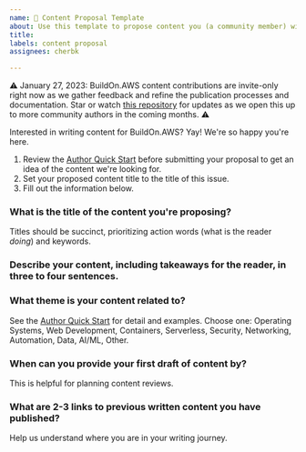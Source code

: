 ```yaml
---
name: 📝 Content Proposal Template
about: Use this template to propose content you (a community member) will write for BuildOn.AWS.
title: 
labels: content proposal
assignees: cherbk

---
```


:warning: January 27, 2023: BuildOn.AWS content contributions are invite-only right now as we gather feedback and refine the publication processes and documentation. Star or watch [this repository](https://github.com/build-on-aws/content/) for updates as we open this up to more community authors in the coming months. :warning:

Interested in writing content for BuildOn.AWS? Yay! We're so happy you're here.

1. Review the [Author Quick Start](https://github.com/build-on-aws/content/blob/main/AUTHOR_QUICK_START.md) before submitting your proposal to get an idea of the content we're looking for.
2. Set your proposed content title to the title of this issue.
3. Fill out the information below.

### What is the title of the content you're proposing?
Titles should be succinct, prioritizing action words (what is the reader *doing*) and keywords.

### Describe your content, including takeaways for the reader, in three to four sentences.

### What theme is your content related to?
See the [Author Quick Start](https://github.com/build-on-aws/content/blob/main/AUTHOR_QUICK_START.md) for detail and examples. Choose one: Operating Systems, Web Development, Containers, Serverless, Security, Networking, Automation, Data, AI/ML, Other.

### When can you provide your first draft of content by?
This is helpful for planning content reviews.

### What are 2-3 links to previous written content you have published?
Help us understand where you are in your writing journey.